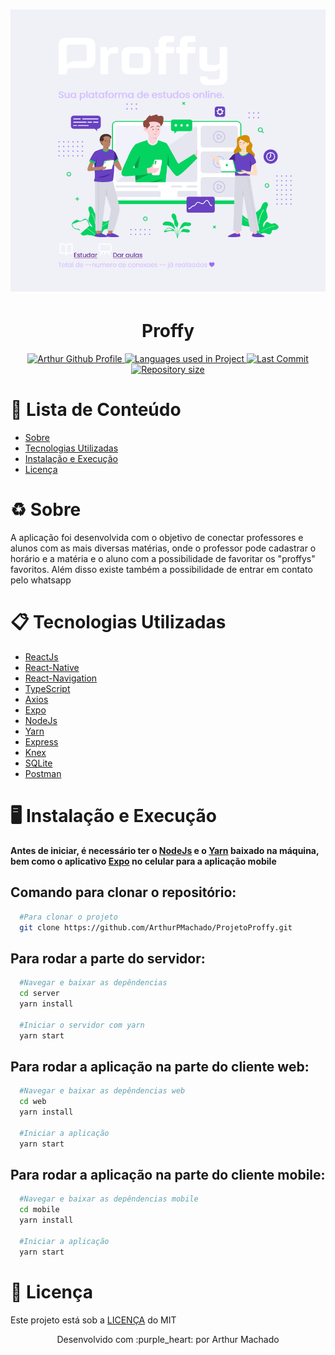 <h1>
  <img src=".github/Proffy.png"/>
</h1>

<h1 align="center">Proffy</h1>

<p align="center">
  <a href="https://github.com/ArthurPMachado">
    <img alt="Arthur Github Profile" src="https://img.shields.io/badge/Author-Arthur-%238C32FF?style=flat-square">
  </a>
  
  <a href="#">
    <img alt="Languages used in Project" src="https://img.shields.io/github/languages/count/ArthurPMachado/ProjetoProffy?color=%238C32FF&label=Languages&style=flat-square">
  </a>
  
  <a href="https://github.com/ArthurPMachado/ProjetoProffy/commits/master">
    <img alt="Last Commit" src="https://img.shields.io/github/last-commit/ArthurPMachado/ProjetoProffy?color=%238C32FF&label=Last%20Commit&style=flat-square">
  </a>
  
  <a href="#">
    <img alt="Repository size" src="https://img.shields.io/github/repo-size/ArthurPMachado/ProjetoProffy?color=%238C32FF&style=flat-square">
  </a>
  
</p>

# :pushpin: Lista de Conteúdo 
* [Sobre](#recycle-sobre)
* [Tecnologias Utilizadas](#clipboard-tecnologias-utilizadas)
* [Instalação e Execução](#desktop_computer-instalação-e-execução)
* [Licença](#scroll-licença)

# :recycle: Sobre
A aplicação foi desenvolvida com o objetivo de conectar professores e alunos com as mais diversas matérias, onde o professor pode cadastrar o horário e a matéria e o aluno com a possibilidade de favoritar os "proffys" favoritos. Além disso existe também a possibilidade de entrar em contato pelo whatsapp 

# :clipboard: Tecnologias Utilizadas
* [ReactJs](https://reactjs.org/)
* [React-Native](https://reactnative.dev/)
* [React-Navigation](https://reactnavigation.org/)
* [TypeScript](https://www.typescriptlang.org/)
* [Axios](https://github.com/axios/axios)
* [Expo](https://expo.io/)
* [NodeJs](https://nodejs.org/en/)
* [Yarn](https://yarnpkg.com/)
* [Express](https://expressjs.com/)
* [Knex](http://knexjs.org/)
* [SQLite](https://www.sqlite.org/index.html)
* [Postman](https://www.postman.com/)

# :desktop_computer: Instalação e Execução
**Antes de iniciar, é necessário ter o [NodeJs](https://nodejs.org/en/) e o [Yarn](https://yarnpkg.com/) baixado na máquina, bem como o aplicativo [Expo](https://expo.io/) no celular para a aplicação mobile**

## Comando para clonar o repositório: 
```bash
  #Para clonar o projeto
  git clone https://github.com/ArthurPMachado/ProjetoProffy.git
```
## Para rodar a parte do servidor:
```bash
  #Navegar e baixar as depêndencias
  cd server
  yarn install

  #Iniciar o servidor com yarn
  yarn start
```

## Para rodar a aplicação na parte do cliente web:
```bash
  #Navegar e baixar as depêndencias web
  cd web
  yarn install
  
  #Iniciar a aplicação
  yarn start
```
## Para rodar a aplicação na parte do cliente mobile:
```bash
  #Navegar e baixar as depêndencias mobile
  cd mobile
  yarn install
  
  #Iniciar a aplicação
  yarn start
```

# :scroll: Licença
Este projeto está sob a [LICENÇA](https://opensource.org/licenses/MIT) do MIT

<p align="center">Desenvolvido com :purple_heart: por Arthur Machado<p>
